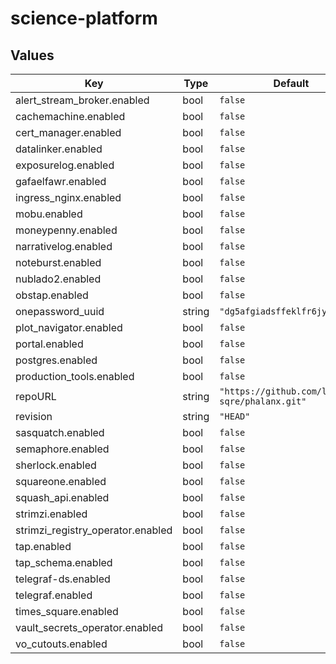 # science-platform

## Values

| Key | Type | Default | Description |
|-----|------|---------|-------------|
| alert_stream_broker.enabled | bool | `false` |  |
| cachemachine.enabled | bool | `false` |  |
| cert_manager.enabled | bool | `false` |  |
| datalinker.enabled | bool | `false` |  |
| exposurelog.enabled | bool | `false` |  |
| gafaelfawr.enabled | bool | `false` |  |
| ingress_nginx.enabled | bool | `false` |  |
| mobu.enabled | bool | `false` |  |
| moneypenny.enabled | bool | `false` |  |
| narrativelog.enabled | bool | `false` |  |
| noteburst.enabled | bool | `false` |  |
| nublado2.enabled | bool | `false` |  |
| obstap.enabled | bool | `false` |  |
| onepassword_uuid | string | `"dg5afgiadsffeklfr6jykqymeu"` |  |
| plot_navigator.enabled | bool | `false` |  |
| portal.enabled | bool | `false` |  |
| postgres.enabled | bool | `false` |  |
| production_tools.enabled | bool | `false` |  |
| repoURL | string | `"https://github.com/lsst-sqre/phalanx.git"` |  |
| revision | string | `"HEAD"` |  |
| sasquatch.enabled | bool | `false` |  |
| semaphore.enabled | bool | `false` |  |
| sherlock.enabled | bool | `false` |  |
| squareone.enabled | bool | `false` |  |
| squash_api.enabled | bool | `false` |  |
| strimzi.enabled | bool | `false` |  |
| strimzi_registry_operator.enabled | bool | `false` |  |
| tap.enabled | bool | `false` |  |
| tap_schema.enabled | bool | `false` |  |
| telegraf-ds.enabled | bool | `false` |  |
| telegraf.enabled | bool | `false` |  |
| times_square.enabled | bool | `false` |  |
| vault_secrets_operator.enabled | bool | `false` |  |
| vo_cutouts.enabled | bool | `false` |  |
